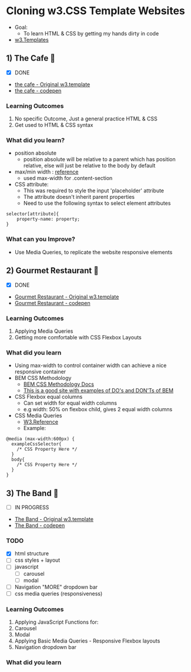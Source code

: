 # Cloning w3.CSS Template Websites
- Goal:
  - To learn HTML & CSS by getting my hands dirty in code
- [w3.Templates](https://www.w3schools.com/w3css/w3css_templates.asp)

## 1) The Cafe 🍳
- [x] DONE
- [the cafe - Original w3.template](https://www.w3schools.com/w3css/tryw3css_templates_cafe.htm)
- [the cafe - codepen](https://codepen.io/dezzy001/pen/BaKYpqP)

### Learning Outcomes
1. No specific Outcome, Just a general practice HTML & CSS
2. Get used to HTML & CSS syntax

### What did you learn?
- position absolute
    - position absolute will be relative to a parent which has position relative, else will just be relative to the body by default
- max/min width : [reference](https://www.w3schools.com/css/css_max-width.asp)
    - used max-width for .content-section
- CSS attribute:
  - This was required to style the input 'placeholder' attribute
  - The attribute doesn't inherit parent properties
  - Need to use the following syntax to select element attributes
```
selector[attribute]{
    property-name: property;
}
```

### What can you Improve?
- Use Media Queries, to replicate the website responsive elements

## 2) Gourmet Restaurant 🍔
- [x] DONE
- [Gourmet Restaurant - Original w3.template](https://www.w3schools.com/w3css/tryw3css_templates_gourmet_catering.htm)
- [Gourmet Restaurant - codepen](https://codepen.io/dezzy001/pen/bGpvWzg?editors=1100)

### Learning Outcomes
1. Applying Media Queries
2. Getting more comfortable with CSS Flexbox Layouts

### What did you learn
- Using max-width to control container width can achieve a nice responsive container
- BEM CSS Methodology
    - [BEM CSS Methodology Docs](http://getbem.com/)
    - [This is a good site with examples of DO's and DON'Ts of BEM](https://seesparkbox.com/foundry/bem_by_example)
- CSS Flexbox equal columns
   - Can set width for equal width columns
   - e.g width: 50% on flexbox child, gives 2 equal width columns
- CSS Media Queries
   - [W3.Reference](https://www.w3schools.com/cssref/css3_pr_mediaquery.asp)
   - Example:
```
@media (max-width:600px) {
  exampleCssSelector{
    /* CSS Property Here */
  }
  body{
    /* CSS Property Here */
  }
}
```

## 3) The Band 🎹
- [ ] IN PROGRESS
- [The Band - Original w3.template](https://www.w3schools.com/w3css/tryw3css_templates_band.htm#)
- [The Band - codepen](https://www.w3schools.com/w3css/tryw3css_templates_band.htm#)

### TODO
- [x] html structure
- [ ] css styles + layout
- [ ] javascript
  - [ ] carousel
  - [ ] modal
- [ ] Navigation "MORE" dropdown bar
- [ ] css media queries (responsiveness)

### Learning Outcomes
1. Applying JavaScript Functions for:
  1. Carousel
  2. Modal
2. Applying Basic Media Queries - Responsive Flexbox layouts
3. Navigation dropdown bar

### What did you learn
